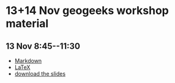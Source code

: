 
# 13+14 Nov geogeeks workshop material


## 13 Nov 8:45--11:30

  - [Markdown](markdown.md)
  - [LaTeX](latex.md)
  - [download the slides](https://hugo.com)